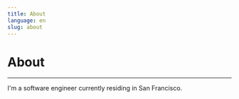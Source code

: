```yaml
---
title: About
language: en
slug: about
---
```


# About

---

I'm a software engineer currently residing in San Francisco.
